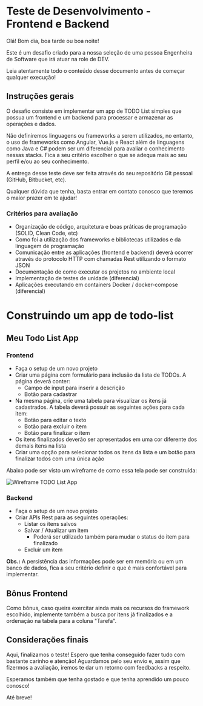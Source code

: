 # Teste de Desenvolvimento - Frontend e Backend

Olá! Bom dia, boa tarde ou boa noite!

Este é um desafio criado para a nossa seleção de uma pessoa Engenheira de Software que irá atuar na role de DEV.

Leia atentamente todo o conteúdo desse documento antes de começar qualquer execução!

## Instruções gerais

O desafio consiste em implementar um app de TODO List simples que possua um frontend e um backend para processar e armazenar as operações e dados.

Não definiremos linguagens ou frameworks a serem utilizados, no entanto, o uso de frameworks como Angular, Vue.js e React além de linguagens como Java e C# podem ser um diferencial para avaliar o conhecimento nessas stacks. Fica a seu critério escolher o que se adequa mais ao seu perfil e/ou ao seu conhecimento.

A entrega desse teste deve ser feita através do seu repositório Git pessoal (GitHub, Bitbucket, etc).

Qualquer dúvida que tenha, basta entrar em contato conosco que teremos o maior prazer em te ajudar!

### Critérios para avaliação
- Organização de código, arquitetura e boas práticas de programação (SOLID, Clean Code, etc)
- Como foi a utilização dos frameworks e bibliotecas utilizados e da linguagem de programação
- Comunicação entre as aplicações (frontend e backend) deverá ocorrer através do protocolo HTTP com chamadas Rest utilizando o formato JSON
- Documentação de como executar os projetos no ambiente local
- Implementação de testes de unidade (diferencial)
- Aplicações executando em containers Docker / docker-compose (diferencial)

# Construindo um app de todo-list

## Meu Todo List App

### Frontend

- Faça o setup de um novo projeto
- Criar uma página com formulário para inclusão da lista de TODOs. A página deverá conter:
  - Campo de input para inserir a descrição
  - Botão para cadastrar
- Na mesma página, crie uma tabela para visualizar os itens já cadastrados. A tabela deverá possuir as seguintes ações para cada item:
  - Botão para editar o texto
  - Botão para excluir o item
  - Botão para finalizar o item
- Os itens finalizados deverão ser apresentados em uma cor diferente dos demais itens na lista
- Criar uma opção para selecionar todos os itens da lista e um botão para finalizar todos com uma única ação

Abaixo pode ser visto um wireframe de como essa tela pode ser construída:

![Wireframe TODO List App](./images/wireframe-todolist-app.png)

### Backend

- Faça o setup de um novo projeto
- Criar APIs Rest para as seguintes operações:
  - Listar os itens salvos
  - Salvar / Atualizar um item
    - Poderá ser utilizado também para mudar o status do item para finalizado
  - Excluir um item
  

**Obs.:** A persistência das informações pode ser em memória ou em um banco de dados, fica a seu critério definir o que é mais confortável para implementar.

## Bônus Frontend

Como bônus, caso queira exercitar ainda mais os recursos do framework escolhido, implemente também a busca por itens já finalizados e a ordenação na tabela para a coluna "Tarefa".

## Considerações finais

Aqui, finalizamos o teste! Espero que tenha conseguido fazer tudo com bastante carinho e atenção! Aguardamos pelo seu envio e, assim que fizermos a avaliação, iremos te dar um retorno com feedbacks a respeito.

Esperamos também que tenha gostado e que tenha aprendido um pouco conosco!

Até breve!